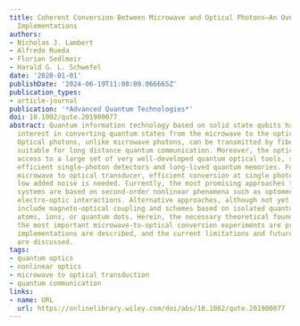 ```yaml
---
title: Coherent Conversion Between Microwave and Optical Photons—An Overview of Physical
  Implementations
authors:
- Nicholas J. Lambert
- Alfredo Rueda
- Florian Sedlmeir
- Harald G. L. Schwefel
date: '2020-01-01'
publishDate: '2024-06-19T11:08:09.066665Z'
publication_types:
- article-journal
publication: '*Advanced Quantum Technologies*'
doi: 10.1002/qute.201900077
abstract: Quantum information technology based on solid state qubits has created much
  interest in converting quantum states from the microwave to the optical domain.
  Optical photons, unlike microwave photons, can be transmitted by fiber, making them
  suitable for long distance quantum communication. Moreover, the optical domain offers
  access to a large set of very well-developed quantum optical tools, such as highly
  efficient single-photon detectors and long-lived quantum memories. For a high fidelity
  microwave to optical transducer, efficient conversion at single photon level and
  low added noise is needed. Currently, the most promising approaches to build such
  systems are based on second-order nonlinear phenomena such as optomechanical and
  electro-optic interactions. Alternative approaches, although not yet as efficient,
  include magneto-optical coupling and schemes based on isolated quantum systems like
  atoms, ions, or quantum dots. Herein, the necessary theoretical foundations for
  the most important microwave-to-optical conversion experiments are provided, their
  implementations are described, and the current limitations and future prospects
  are discussed.
tags:
- quantum optics
- nonlinear optics
- microwave to optical transduction
- quantum communication
links:
- name: URL
  url: https://onlinelibrary.wiley.com/doi/abs/10.1002/qute.201900077
---
```

